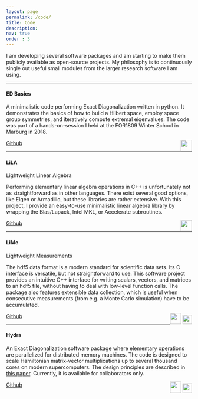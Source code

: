 ```yaml
---
layout: page
permalink: /code/
title: Code
description: 
nav: true
order : 3
---
```


I am developing several software packages and am starting to make them publicly available as open-source projects. My philosophy is to continuously single out useful small modules from the larger research software I am using.

<hr>
<h4 class="card-title">ED Basics</h4>
<p class="card-text">
A minimalistic code performing Exact Diagonalization written in python. It demonstrates the basics of how to build a Hilbert space, employ space group symmetries, and iteratively compute extremal eigenvalues. The code was part of a hands-on-session I held at the FOR1809 Winter School in Marburg in 2018. 
</p>
<p style="text-align:left;">
   <a href="https://github.com/awietek/ed_basics"> Github </a>
       <span style="float:right;">
       <img height=30px src="{{ '/assets/img/python-logo.png' | relative_url }}" margin=10px>	
    </span>
</p>


<hr>
<h4 class="card-title">LiLA</h4>
<p class="post-description">Lightweight Linear Algebra</p>
<p class="card-text">
Performing elementary linear algebra operations in C++ is unfortunately not as straightforward as in other languages. There exist several good options, like Eigen or Armadillo, but these libraries are rather extensive. With this project, I provide an easy-to-use minimalistic linear algebra library by wrapping the Blas/Lapack, Intel MKL, or Accelerate subroutines.
</p>
<p style="text-align:left;">
   <a href="https://github.com/awietek/lila"> Github </a>
    <span style="float:right;">
       <img height=30px src="{{ '/assets/img/cpp-logo.svg' | relative_url }}" margin=10px>	
    </span>
</p>

<hr>
<h4 class="card-title">LiMe</h4>
<p class="post-description">Lightweight Measurements</p>
<p class="card-text">
The hdf5 data format is a modern standard for scientific data sets. Its C interface is versatile, but not straightforward to use. This software project provides an intuitive C++ interface for writing scalars, vectors, and matrices to an hdf5 file, without having to deal with low-level function calls. The package also features extensible data collection, which is useful when consecutive measurements (from e.g. a Monte Carlo simulation) have to be accumulated.
</p>

<p style="text-align:left;">
    <a href="https://github.com/awietek/lime"> Github </a>
    <span style="float:right;">
       <img height=30px src="{{ '/assets/img/cpp-logo.svg' | relative_url }}" margin=10px>
       <img height=25px src="{{ '/assets/img/HDF_logo.svg' | relative_url }}" margin=10px>	
    </span>
</p>

<hr>
<h4 class="card-title">Hydra</h4>
<p class="card-text">
An Exact Diagonalization software package where elementary operations are parallelized for distributed memory machines. The code is designed to scale Hamiltonian matrix-vector multiplications up to several thousand cores on modern supercomputers. The design principles are described in <a href="https://journals.aps.org/pre/abstract/10.1103/PhysRevE.98.033309">this paper</a>. 
Currently, it is available for collaborators only.
</p>

<p style="text-align:left;">
   <a href="https://github.com/awietek/hydra"> Github </a>
    <span style="float:right;">
       <img height=30px src="{{ '/assets/img/cpp-logo.svg' | relative_url }}" margin=10px>
       <img height=25px src="{{ '/assets/img/MPIlogo.gif' | relative_url }}" margin=10px>	
    </span>
</p>
